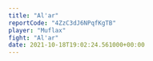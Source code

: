 ```yaml
---
title: "Al'ar"
reportCode: "4ZzC3dJ6NPqfKgTB"
player: "Muflax"
fight: "Al'ar"
date: 2021-10-18T19:02:24.561000+00:00
---
```

